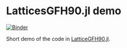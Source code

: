 # LatticesGFH90.jl demo

[![Binder](https://mybinder.org/badge_logo.svg)](https://mybinder.org/v2/gh/erou/gfh90-binder/master?filepath=GFH90-demo.ipynb)

Short demo of the code in [LatticeGFH90.jl](https://github.com/erou/LatticeGFH90.jl).
